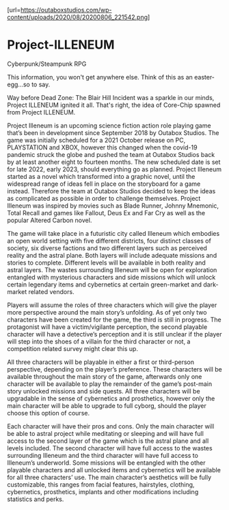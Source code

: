 [url=https://outaboxstudios.com/wp-content/uploads/2020/08/20200806_221542.png]

# Project-ILLENEUM
Cyberpunk/Steampunk RPG

This information, you won't get anywhere else. Think of this as an easter-egg...so to say.

Way before Dead Zone: The Blair Hill Incident was a sparkle in our minds, Project ILLENEUM ignited it all. That's right, the idea of Core-Chip spawned from Project ILLENEUM.

Project Illeneum is an upcoming science fiction action role playing game that’s been in development since September 2018 by Outabox Studios. The game was initially scheduled for a 2021 October release on PC, PLAYSTATION and XBOX, however this changed when the covid-19 pandemic struck the globe and pushed the team at Outabox Studios back by at least another eight to fourteen months. The new scheduled date is set for late 2022, early 2023, should everything go as planned. Project Illeneum started as a novel which transformed into a graphic novel, until the widespread range of ideas fell in place on the storyboard for a game instead. Therefore the team at Outabox Studios decided to keep the ideas as complicated as possible in order to challenge themselves. Project Illeneum was inspired by movies such as Blade Runner, Johnny Mnemonic, Total Recall and games like Fallout, Deus Ex and Far Cry as well as the popular Altered Carbon novel.

The game will take place in a futuristic city called Illeneum which embodies an open world setting with five different districts, four distinct classes of society, six diverse factions and two different layers such as perceived reality and the astral plane. Both layers will include adequate missions and stories to complete. Different levels will be available in both reality and astral layers. The wastes surrounding Illeneum will be open for exploration entangled with mysterious characters and side missions which will unlock certain legendary items and cybernetics at certain green-market and dark-market related vendors.

Players will assume the roles of three characters which will give the player more perspective around the main story’s unfolding. As of yet only two characters have been created for the game, the third is still in progress. The protagonist will have a victim/vigilante perception, the second playable character will have a detective’s perception and it is still unclear if the player will step into the shoes of a villain for the third character or not, a competition related survey might clear this up.

All three characters will be playable in either a first or third-person perspective, depending on the player’s preference. These characters will be available throughout the main story of the game, afterwards only one character will be available to play the remainder of the game’s post-main story unlocked missions and side quests. All three characters will be upgradable in the sense of cybernetics and prosthetics, however only the main character will be able to upgrade to full cyborg, should the player choose this option of course.

Each character will have their pros and cons. Only the main character will be able to astral project while meditating or sleeping and will have full access to the second layer of the game which is the astral plane and all levels included. The second character will have full access to the wastes surrounding Illeneum and the third character will have full access to Illeneum’s underworld. Some missions will be entangled with the other playable characters and all unlocked items and cybernetics will be available for all three characters’ use. The main character’s aesthetics will be fully customizable, this ranges from facial features, hairstyles, clothing, cybernetics, prosthetics, implants and other modifications including statistics and perks.
